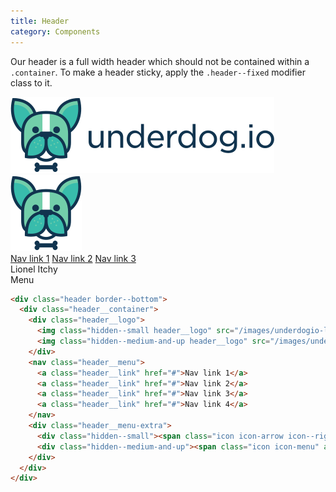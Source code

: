 ```yaml
---
title: Header
category: Components
---
```


Our header is a full width header which should not be contained within a `.container`.
To make a header sticky, apply the `.header--fixed` modifier class to it.

<div class="header border--bottom">
  <div class="header__container">
    <div class="header__logo">
      <img class="hidden--small header__logo" src="/images/underdogio-logo-with-text.svg" alt="Underdog.io logo" />
      <img class="hidden--medium-and-up header__logo" src="/images/underdogio-logo.svg" alt="Underdog.io logo" />
    </div>
    <nav class="header__menu">
      <a class="header__link" href="#">Nav link 1</a>
      <a class="header__link" href="#">Nav link 2</a>
      <a class="header__link" href="#">Nav link 3</a>
    </nav>
    <div class="header__menu-extra">
      <div class="hidden--small"><span class="icon icon-arrow icon--right icon--small"><span class="icon__label icon__label--left">Lionel Itchy</span></span></div>
      <div class="hidden--medium-and-up"><span class="icon icon-menu" aria-hidden="true"></span><span class="gamma"> Menu</span></div>
    </div>
  </div>
</div>

```html
<div class="header border--bottom">
  <div class="header__container">
    <div class="header__logo">
      <img class="hidden--small header__logo" src="/images/underdogio-logo-with-text.svg" alt="Underdog.io logo" />
      <img class="hidden--medium-and-up header__logo" src="/images/underdogio-logo.svg" alt="Underdog.io logo" />
    </div>
    <nav class="header__menu">
      <a class="header__link" href="#">Nav link 1</a>
      <a class="header__link" href="#">Nav link 2</a>
      <a class="header__link" href="#">Nav link 3</a>
      <a class="header__link" href="#">Nav link 4</a>
    </nav>
    <div class="header__menu-extra">
      <div class="hidden--small"><span class="icon icon-arrow icon--right icon--small"><span class="icon__label icon__label--left">Lionel Itchy</span></span></div>
      <div class="hidden--medium-and-up"><span class="icon icon-menu" aria-hidden="true"></span><span class="gamma"> Menu</span></div>
    </div>
  </div>
</div>
```
